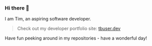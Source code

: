 ### Hi there 👋
I am Tim, an aspiring software developer. 

> Check out my developer portfolio site: [tbuser.dev](https://tbuser.dev/)

Have fun peeking around in my repositories - have a wonderful day!

<!--
**tbuserdev/tbuserdev** is a ✨ _special_ ✨ repository because its `README.md` (this file) appears on your GitHub profile.

Here are some ideas to get you started:

- 🔭 I’m currently working on ...
- 🌱 I’m currently learning ...
- 👯 I’m looking to collaborate on ...
- 🤔 I’m looking for help with ...
- 💬 Ask me about ...
- 📫 How to reach me: ...
- 😄 Pronouns: ...
- ⚡ Fun fact: ...
-->
